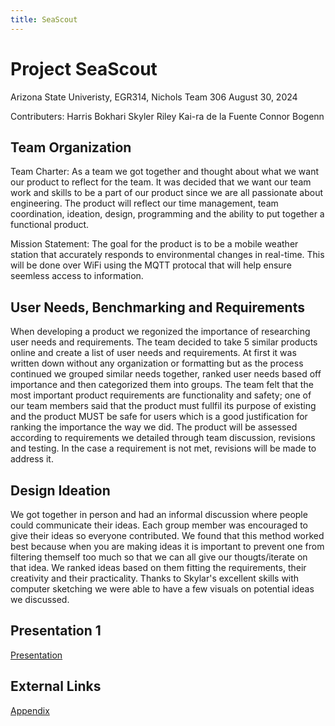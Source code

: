 ```yaml
---
title: SeaScout
---
```

# Project SeaScout
Arizona State Univeristy, EGR314, Nichols
Team 306
August 30, 2024

Contributers:
Harris Bokhari
Skyler Riley
Kai-ra de la Fuente
Connor Bogenn

##  Team Organization

Team Charter: As a team we got together and thought about what we want our product to reflect for the team. It was decided that we want our team work and skills to be a part of our product since we are all passionate about engineering. The product will reflect our time management, team coordination, ideation, design, programming and the ability to put together a functional product.

Mission Statement: The goal for the product is to be a mobile weather station that accurately responds to environmental changes in real-time. This will be done over WiFi using the MQTT protocal that will help ensure seemless access to information.

## User Needs, Benchmarking and Requirements

When developing a product we regonized the importance of researching user needs and requirements. The team decided to take 5 similar products online and create a list of user needs and requirements. At first it was written down without any organization or formatting but as the process continued we grouped similar needs together, ranked user needs based off importance and then categorized them into groups. The team felt that the most important product requirements are functionality and safety; one of our team members said that the product must fullfil its purpose of existing and the product MUST be safe for users which is a good justification for ranking the importance the way we did. The product will be assessed according to requirements we detailed through team discussion, revisions and testing. In the case a requirement is not met, revisions will be made to address it.

## Design Ideation

We got together in person and had an informal discussion where people could communicate their ideas. Each group member was encouraged to give their ideas so everyone contributed. We found that this method worked best because when you are making ideas it is important to prevent one from filtering themself too much so that we can all give our thougts/iterate on that idea. We ranked ideas based on them fitting the requirements, their creativity and their practicality. Thanks to Skylar's excellent skills with computer sketching we were able to have a few visuals on potential ideas we discussed. 

## Presentation 1
[Presentation](./presentation.md)

## External Links
[Appendix](./appendix.md)
